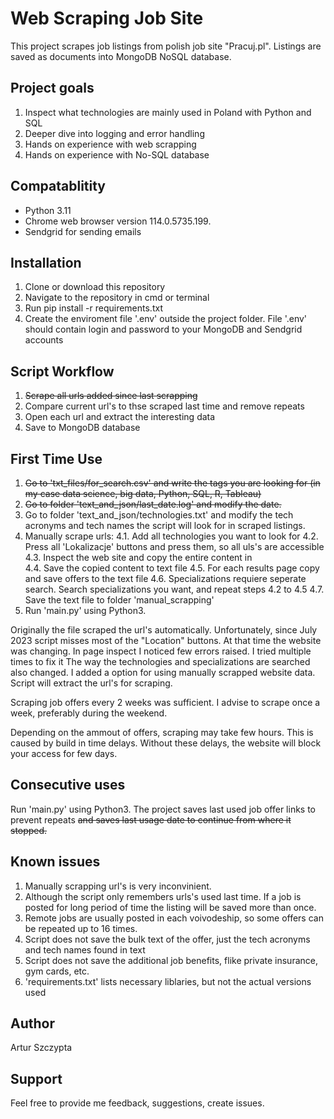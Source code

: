 # Web Scraping Job Site

This project scrapes job listings from polish job site "Pracuj.pl". Listings are saved as documents into MongoDB NoSQL database.

## Project goals

1. Inspect what technologies are mainly used in Poland with Python and SQL
2. Deeper dive into logging and error handling
3. Hands on experience with web scrapping
4. Hands on experience with No-SQL database

## Compatablitity

- Python 3.11
- Chrome web browser version 114.0.5735.199.
- Sendgrid for sending emails

## Installation

1. Clone or download this repository
2. Navigate to the repository in cmd or terminal
3. Run pip install -r requirements.txt
4. Create the enviroment file '.env' outside the project folder. File '.env' should contain login and password to your MongoDB and Sendgrid accounts

## Script Workflow

1. ~~Scrape all urls added since last scrapping~~
2. Compare current url's to thse scraped last time and remove repeats
3. Open each url and extract the interesting data
4. Save to MongoDB database

## First Time Use
1. ~~Go to 'txt_files/for_search.csv' and write the tags you are looking for (in my case data science, big data, Python, SQL, R, Tableau)~~
2. ~~Go to folder 'text_and_json/last_date.log' and modify the date.~~
3. Go to folder 'text_and_json/technologies.txt' and modify the tech acronyms and tech names the script will look for in scraped listings.
4. Manually scrape urls:
    4.1. Add all technologies you want to look for
    4.2. Press all 'Lokalizacje' buttons and press them, so all uls's are accessible
    4.3. Inspect the web site and copy the entire content in <div data-test="section-offers">
    4.4. Save the copied content to text file
    4.5. For each results page copy and save offers to the text file
    4.6. Specializations requiere seperate search. Search specializations you want, and repeat steps 4.2 to 4.5
    4.7. Save the text file to folder 'manual_scrapping' 
4. Run 'main.py' using Python3.

Originally the file scraped the url's automatically. Unfortunately, since July 2023 script misses most of the "Location" buttons. At that time the website was changing. In page inspect I noticed few errors raised. I tried multiple times to fix it
The way the technologies and specializations are searched also changed.
I added a option for using manually scrapped website data. Script will extract the url's for scraping.

Scraping job offers every 2 weeks was sufficient. I advise to scrape once a week, preferably during the weekend.

Depending on the ammout of offers, scraping may take few hours. This is caused by build in time delays. Without these delays, the website will block your access for few days.

## Consecutive uses
Run 'main.py' using Python3. The project saves last used job offer links to prevent repeats ~~and saves last usage date to continue from where it stopped.~~

## Known issues
1. Manually scrapping url's is very inconvinient.
2. Although the script only remembers urls's used last time. If a job is posted for long period of time the listing will be saved more than once.
3. Remote jobs are usually posted in each voivodeship, so some offers can be repeated up to 16 times.
4. Script does not save the bulk text of the offer, just the tech acronyms and tech names found in text
5. Script does not save the additional job benefits, flike private insurance, gym cards, etc.
6. 'requirements.txt' lists necessary liblaries, but not the actual versions used

## Author
Artur Szczypta

## Support
Feel free to provide me feedback, suggestions, create issues. 










